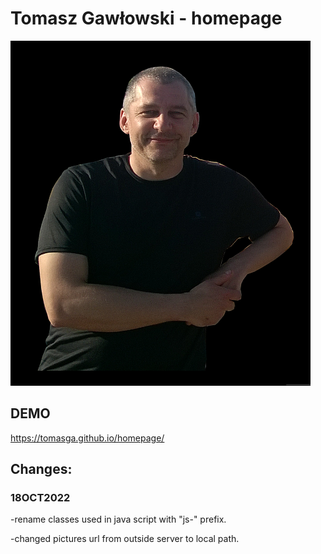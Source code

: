 # Tomasz Gawłowski - homepage
![Tomasz Gawłowski](/images/tom.png)
## DEMO
https://tomasga.github.io/homepage/

## Changes:
### 18OCT2022
-rename classes used in java script with "js-" prefix.

-changed pictures url from outside server to local path.
